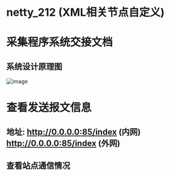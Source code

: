 # netty_212 (XML相关节点自定义)

# 采集程序系统交接文档

## 系统设计原理图
![image](https://user-images.githubusercontent.com/44308677/159850749-958dccb5-f417-444f-9322-f2b4aaa0adcd.png)

# 查看发送报文信息
## 地址:  http://0.0.0.0:85/index (内网)  http://0.0.0.0:85/index (外网) 

## 查看站点通信情况
